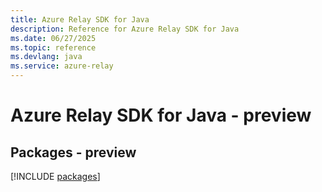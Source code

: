 ```yaml
---
title: Azure Relay SDK for Java
description: Reference for Azure Relay SDK for Java
ms.date: 06/27/2025
ms.topic: reference
ms.devlang: java
ms.service: azure-relay
---
```

# Azure Relay SDK for Java - preview
## Packages - preview
[!INCLUDE [packages](relay-index.md)]